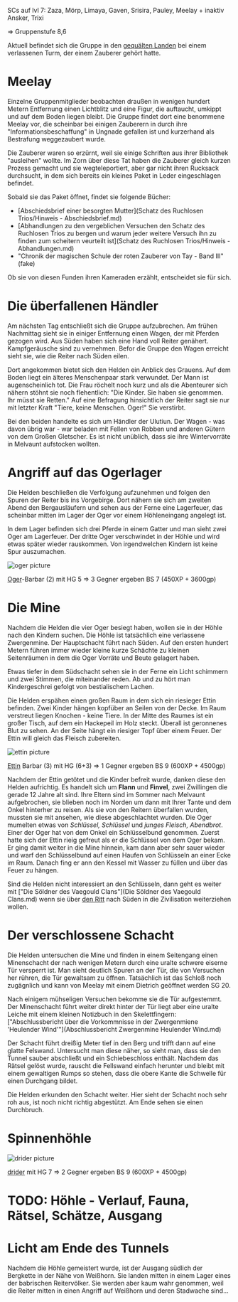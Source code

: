 SCs auf lvl 7: Zaza, Mörp, Limaya, Gaven, Srisira, Pauley, Meelay + inaktiv Ansker, Trixi

=> Gruppenstufe 8,6

Aktuell befindet sich die Gruppe in den [gequälten Landen](http://forgottenrealms.wikia.com/wiki/Tortured_Land) bei einem verlassenen Turm, der einem Zauberer gehört hatte. 

# Meelay
Einzelne Gruppenmitglieder beobachten draußen in wenigen hundert Metern Entfernung einen Lichtblitz und eine Figur, die auftaucht, umkippt und auf dem Boden liegen bleibt. Die Gruppe findet dort eine benommene Meelay vor, die scheinbar bei einigen Zauberern in <da frag ich noch Sophie> durch ihre "Informationsbeschaffung" in Ungnade gefallen ist und kurzerhand als Bestrafung weggezaubert wurde.

Die Zauberer waren so erzürnt, weil sie einige Schriften aus ihrer Bibliothek "ausleihen" wollte. Im Zorn über diese Tat haben die Zauberer gleich kurzen Prozess gemacht und sie wegteleportiert, aber gar nicht ihren Rucksack durchsucht, in dem sich bereits ein kleines Paket in Leder eingeschlagen befindet.

Sobald sie das Paket öffnet, findet sie folgende Bücher:
* [Abschiedsbrief einer besorgten Mutter](Schatz des Ruchlosen Trios/Hinweis - Abschiedsbrief.md)
* [Abhandlungen zu den vergeblichen Versuchen den Schatz des Ruchlosen Trios zu bergen und warum jeder weitere Versuch ihn zu finden zum scheitern veurteilt ist](Schatz des Ruchlosen Trios/Hinweis - Abhandlungen.md)
* "Chronik der magischen Schule der roten Zauberer von Tay - Band III" (fake)

Ob sie von diesen Funden ihren Kameraden erzählt, entscheidet sie für sich.

# Die überfallenen Händler
Am nächsten Tag entschließt sich die Gruppe aufzubrechen. Am frühen Nachmittag sieht sie in einiger Entfernung einen Wagen, der mit Pferden gezogen wird. Aus Süden haben sich eine Hand voll Reiter genähert. Kampfgeräusche sind zu vernehmen. Befor die Gruppe den Wagen erreicht sieht sie, wie die Reiter nach Süden eilen.

Dort angekommen bietet sich den Helden ein Anblick des Grauens. Auf dem Boden liegt ein älteres Menschenpaar stark verwundet. Der Mann ist augenscheinlich tot. Die Frau röchelt noch kurz und als die Abenteurer sich nähern stöhnt sie noch flehentlich: "Die Kinder. Sie haben sie genommen. Ihr müsst sie Retten." Auf eine Befragung hinsichtlich der Reiter sagt sie nur mit letzter Kraft "Tiere, keine Menschen. Oger!" Sie verstirbt.

Bei den beiden handelte es sich um Händler der Ulutiun. Der Wagen - was davon übrig war - war beladen mit Fellen von Robben und anderen Gütern von dem Großen Gletscher. Es ist nicht unüblich, dass sie ihre Wintervorräte in Melvaunt aufstocken wollten.

# Angriff auf das Ogerlager
Die Helden beschließen die Verfolgung aufzunehmen und folgen den Spuren der Reiter bis ins Vorgebirge. Dort nähern sie sich am zweiten Abend den Bergausläufern und sehen aus der Ferne eine Lagerfeuer, das scheinbar mitten im Lager der Oger vor einem Höhleneingang angelegt ist.

In dem Lager befinden sich drei Pferde in einem Gatter und man sieht zwei Oger am Lagerfeuer. Der dritte Oger verschwindet in der Höhle und wird etwas später wieder rauskommen. Von irgendwelchen Kindern ist keine Spur auszumachen.

![oger picture](http://www.wizards.com/dnd/images/MM35_gallery/MM35_PG199.jpg)

[Oger](http://www.d20srd.org/srd/monsters/ogre.htm)-Barbar (2) mit HG 5 => 3 Gegner ergeben BS 7 (450XP + 3600gp)

# Die Mine
Nachdem die Helden die vier Oger besiegt haben, wollen sie in der Höhle nach den Kindern suchen. Die Höhle ist tatsächlich eine verlassene Zwergenmine. Der Hauptschacht führt nach Süden. Auf den ersten hundert Metern führen immer wieder kleine kurze Schächte zu kleinen Seitenräumen in dem die Oger Vorräte und Beute gelagert haben.

Etwas tiefer in dem Südschacht sehen sie in der Ferne ein Licht schimmern und zwei Stimmen, die miteinander reden. Ab und zu hört man Kindergeschrei gefolgt von bestialischem Lachen.

Die Helden erspähen einen großen Raum in dem sich ein riesieger Ettin befinden. Zwei Kinder hängen kopfüber an Seilen von der Decke. Im Raum verstreut liegen Knochen - keine Tiere. In der Mitte des Raumes ist ein großer Tisch, auf dem ein Hackepeil im Holz steckt. Überall ist geronnenes Blut zu sehen.
An der Seite hängt ein riesiger Topf über einem Feuer. Der Ettin will gleich das Fleisch zubereiten.

![ettin picture](http://www.wizards.com/dnd/images/MM35_gallery/MM35_PG107.jpg)

[Ettin](http://www.d20srd.org/srd/monsters/ettin.htm) Barbar (3) mit HG (6+3) => 1 Gegner ergeben BS 9 (600XP + 4500gp)

Nachdem der Ettin getötet und die Kinder befreit wurde, danken diese den Helden aufrichtig. Es handelt sich um **Flann** und **Finvel**, zwei Zwillingen die gerade 12 Jahre alt sind. Ihre Eltern sind im Sommer nach Melvaunt aufgebrochen, sie blieben noch im Norden um dann mit Ihrer Tante und dem Onkel hinterher zu reisen. Als sie von den Reitern überfallen wurden, mussten sie mit ansehen, wie diese abgeschlachtet wurden. 
Die Oger mumelten etwas von *Schlüssel, Schlüssel* und *junges Fleisch, Abendbrot*. Einer der Oger hat von dem Onkel ein Schlüsselbund genommen. Zuerst hatte sich der Ettin rieig gefreut als er die Schlüssel von dem Oger bekam. Er ging damit weiter in die Mine hinnein, kam dann aber sehr sauer wieder und warf den Schlüsselbund auf einen Haufen von Schlüsseln an einer Ecke im Raum. Danach fing er ann den Kessel mit Wasser zu füllen und über das Feuer zu hängen.

Sind die Helden nicht interessiert an den Schlüsseln, dann geht es weiter mit ["Die Söldner des Vaegould Clans"](Die Söldner des Vaegould Clans.md) wenn sie über [den Ritt](http://forgottenrealms.wikia.com/wiki/The_Ride) nach Süden in die Zivilisation weiterziehen wollen. 

# Der verschlossene Schacht

Die Helden untersuchen die Mine und finden in einem Seitengang einen Minenschacht der nach wenigen Metern durch eine uralte schwere eiserne Tür versperrt ist. Man sieht deutlich Spuren an der Tür, die von Versuchen her rühren, die Tür gewaltsam zu öffnen. Tatsächlich ist das Schloß noch zugägnlich und kann von Meelay mit einem Dietrich geöffnet werden SG 20. 

Nach einigem mühseligen Versuchen bekomme sie die Tür aufgestemmt. Der Minenschacht führt weiter direkt hinter der Tür liegt aber eine uralte Leiche mit einem kleinen Notizbuch in den Skelettfingern: ["Abschlussbericht über die Vorkommnisse in der Zwergenmiene 'Heulender Wind'"](Abschlussbericht Zwergenmine Heulender Wind.md)

Der Schacht führt dreißig Meter tief in den Berg und trifft dann auf eine glatte Felswand. Untersucht man diese näher, so sieht man, dass sie den Tunnel sauber abschließt und ein Schiebeschloss enthält. Nachdem das Rätsel gelöst wurde, rauscht die Fellswand einfach herunter und bleibt mit einem gewaltigen Rumps so stehen, dass die obere Kante die Schwelle für einen Durchgang bildet.

Die Helden erkunden den Schacht weiter. Hier sieht der Schacht noch sehr roh aus, ist noch nicht richtig abgestützt. Am Ende sehen sie einen Durchbruch.

# Spinnenhöhle

![drider picture](http://www.wizards.com/dnd/images/MM35_gallery/MM35_PG89.jpg)

[drider](http://www.d20srd.org/srd/monsters/drider.htm) mit HG 7 => 2 Gegner ergeben BS 9 (600XP + 4500gp)

# TODO: Höhle - Verlauf, Fauna, Rätsel, Schätze, Ausgang

# Licht am Ende des Tunnels

Nachdem die Höhle gemeistert wurde, ist der Ausgang südlich der Bergkette in der Nähe von Weißhorn. Sie landen mitten in einem Lager eines der babrischen Reitervölker. Sie werden aber kaum wahr genommen, weil die Reiter mitten in einen Angriff auf Weißhorn und deren Stadwache sind...
